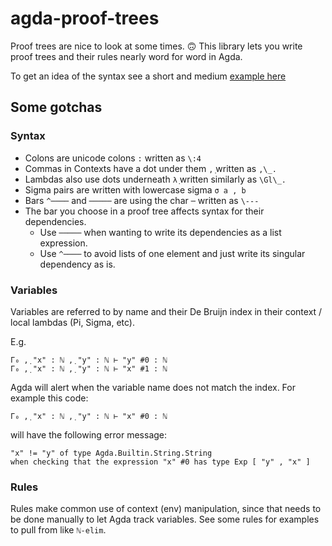 # agda-proof-trees

Proof trees are nice to look at some times. 🙃
This library lets you write proof trees and their rules nearly word for word in Agda. 

To get an idea of the syntax see a short and medium [example here](examples/Examples.lagda.md)

## Some gotchas
### Syntax
- Colons are unicode colons ```꞉``` written as ```\:4```
- Commas in Contexts have a dot under them ```,̣``` written as ```,\_.```
- Lambdas also use dots underneath ```λ̣``` written similarly as ```\Gl\_.```
- Sigma pairs are written with lowercase sigma ```σ a , b```
- Bars ```^────``` and ```─────``` are using the char ```─``` written as ```\---```
- The bar you choose in a proof tree affects syntax for their dependencies.
  - Use ```─────``` when wanting to write its dependencies as a list expression.
  - Use ```^────``` to avoid lists of one element and just write its singular dependency as is.
  
### Variables
Variables are referred to by name and their De Bruijn index in their context / local lambdas (Pi, Sigma, etc). 
  
E.g.
```
Γ₀ ,̣ "x" ꞉ ℕ ,̣ "y" ꞉ ℕ ⊢ "y" #0 ꞉ ℕ
Γ₀ ,̣ "x" ꞉ ℕ ,̣ "y" ꞉ ℕ ⊢ "x" #1 ꞉ ℕ
```
  
Agda will alert when the variable name does not match the index. For example this code:
```
Γ₀ ,̣ "x" ꞉ ℕ ,̣ "y" ꞉ ℕ ⊢ "x" #0 ꞉ ℕ
```
will have the following error message:
```
"x" != "y" of type Agda.Builtin.String.String
when checking that the expression "x" #0 has type Exp [ "y" , "x" ]
```

### Rules
Rules make common use of context (env) manipulation, since that needs to be done manually to let Agda track variables. See some rules for examples to pull from like ```ℕ-elim```.
